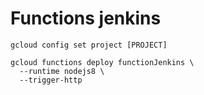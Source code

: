 Functions jenkins
=================

```
gcloud config set project [PROJECT]
```

```
gcloud functions deploy functionJenkins \
  --runtime nodejs8 \
  --trigger-http
```
